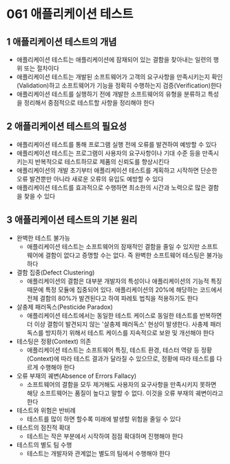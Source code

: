 # 061 애플리케이션 테스트

## 1 애플리케이션 테스트의 개념

- 애플리케이션 테스트는 애플리케이션에 잠재되어 있는 결함을 찾아내는 일련의 행위 또는 절차이다
- 애플리케이션 테스트는 개발된 소프트웨어가 고객의 요구사항을 만족시키는지 확인(Validation)하고 소프트웨어가 기능을 정확히 수행하는지 검증(Verification)한다
- 애플리케이션 테스트를 실행하기 전에 개발한 소프트웨어의 유형을 분류하고 특성을 정리해서 중점적으로 테스트할 사항을 정리해야 한다



## 2 애플리케이션 테스트의 필요성

- 애플리케이션 테스트를 통해 프로그램 실행 전에 오류를 발견하여 예방할 수 있다
- 애플리케이션 테스트는 프로그램이 사용자의 요구사항이나 기대 수준 등을 만족시키는지 반복적으로 테스트하므로 제품의 신뢰도를 향상시킨다
- 애플리케이션의 개발 초기부터 애플리케이션 테스트를 계획하고 시작하면 단순한 오류 발견뿐만 아니라 새로운 오류의 유입도 예방할 수 있다
- 애플리케이션 테스트를 효과적으로 수행하면 최소한의 시간과 노력으로 많은 결함을 찾을 수 있다



## 3 애플리케이션 테스트의 기본 원리

- 완벽한 테스트 불가능
  - 애플리케이션 테스트는 소프트웨어의 잠재적인 결함을 줄일 수 있지만 소프트웨어에 결함이 없다고 증명할 수는 없다. 즉 완벽한 소프트웨어 테스팅은 불가능하다
- 결함 집중(Defect Clustering)
  - 애플리케이션의 결함은 대부분 개발자의 특성이나 애플리케이션의 기능적 특징 때문에 특정 모듈에 집중되어 있다. 애플리케이션의 20%에 해당하는 코드에서 전체 결함의 80%가 발견된다고 하여 파레토 법칙을 적용하기도 한다
- 살충제 패러독스(Pesticide Paradox)
  - 애플리케이션 테스트에서는 동일한 테스트 케이스로 동일한 테스트를 반복하면 더 이상 결함이 발견되지 않는 '살충제 패러독스' 현상이 발생한다. 사충제 패러독스를 방지하기 위해서 테스트 케이스를 지속적으로 보완 및 개선해야 한다
- 테스팅은 정황(Context) 의존
  - 애플리케이션 테스트는 소프트웨어 특징, 테스트 환경, 테스터 역량 등 정황(Context)에 따라 테스트 결과가 달라질 수 있으므로, 정황에 따라 테스트를 다르게 수행해야 한다
- 오류 부재의 궤변(Absence of Errors Fallacy)
  - 소프트웨어의 결함을 모두 제거해도 사용자의 요구사항을 만족시키지 못하면 해당 소프트웨어는 품질이 높다고 말할 수 없다. 이것을 오류 부재의 궤변이라고 한다
- 테스트와 위험은 반비례
  - 테스트를 많이 하면 할수록 미래에 발생할 위험을 줄일 수 있다
- 테스트의 점진적 확대
  - 테스트는 작은 부분에서 시작하여 점점 확대하며 진행해야 한다
- 테스트의 별도 팀 수행
  - 테스트는 개발자와 관계없는 별도의 팀에서 수행해야 한다

